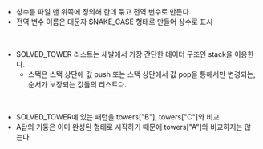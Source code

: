 - 상수를 파일 맨 위쪽에 정의해 한데 묶고 전역 변수로 만든다.
- 전역 변수 이름은 대문자 SNAKE_CASE 형태로 만들어 상수로 표시
<br>

- SOLVED_TOWER 리스트는 새발에서 가장 간단한 데이터 구조인 stack을 이용한다.
  - 스택은 스택 상단에 값 push 또는 스택 상단에서 값 pop을 통해서만 변경되는, 순서가 보장되는 값들의 리스트다.
<br>

- SOLVED_TOWER에 있는 패턴을 towers["B"], towers["C"]와 비교
- A탑의 기둥은 이미 완성된 형태로 시작하기 때문에 towers["A"]와 비교하지는 않는다.
